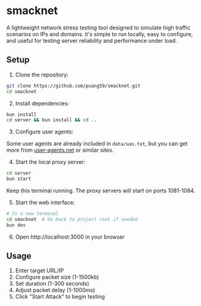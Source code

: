 # smacknet

A lightweight network stress testing tool designed to simulate high traffic scenarios on IPs and domains. it's simple to run locally, easy to configure, and useful for testing server reliability and performance under load.

## Setup

1. Clone the repository:

```bash
git clone https://github.com/puang59/smacknet.git
cd smacknet
```

2. Install dependencies:

```bash
bun install
cd server && bun install && cd ..
```

3. Configure user agents:

Some user agents are already included in `data/uas.txt`, but you can get more from [user-agents.net](https://user-agents.net/random) or similar sites.

4. Start the local proxy server:

```bash
cd server
bun start
```

Keep this terminal running. The proxy servers will start on ports 1081-1084.

5. Start the web interface:

```bash
# In a new terminal
cd smacknet  # Go back to project root if needed
bun dev
```

6. Open http://localhost:3000 in your browser

## Usage

1. Enter target URL/IP
2. Configure packet size (1-1500kb)
3. Set duration (1-300 seconds)
4. Adjust packet delay (1-1000ms)
5. Click "Start Attack" to begin testing
